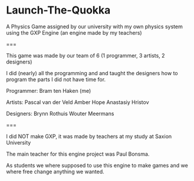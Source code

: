 # Launch-The-Quokka
A Physics Game assigned by our university with my own physics system using the GXP Engine (an engine made by my teachers)

===

This game was made by our team of 6 (1 programmer, 3 artists, 2 designers)

I did (nearly) all the programming and and taught the designers how to program the parts I did not have time for.

Programmer:
Bram ten Haken (me)

Artists:
Pascal van der Veld
Amber Hope
Anastasiy Hristov

Designers:
Brynn Rothuis
Wouter Meermans

===

I did NOT make GXP, it was made by teachers at my study at Saxion University

The main teacher for this engine project was Paul Bonsma.

As students we where supposed to use this engine to make games and we where free change anything we wanted.
